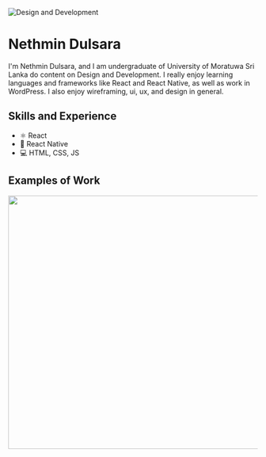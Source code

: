 ![Design and Development](https://github.com/adriantwarog/adriantwarog/blob/master/freeCodeCamp.jpg)

# Nethmin Dulsara
I'm Nethmin Dulsara, and I am undergraduate of University of Moratuwa Sri Lanka do content on Design and Development. I really enjoy learning languages and frameworks like React and React Native, as well as work in WordPress. I also enjoy wireframing, ui, ux, and design in general. 

## Skills and Experience
* ⚛ React
* 📱 React Native
* 💻 HTML, CSS, JS

## Examples of Work
<img src="https://github.com/adriantwarog/adriantwarog/blob/master/covid19.gif" width="512" >
